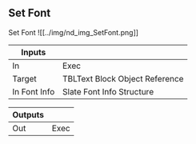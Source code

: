 ## Set Font
Set Font
![[../img/nd_img_SetFont.png]]

|Inputs||
|--|--|
| In | Exec |
| Target | TBLText Block Object Reference |
| In Font Info | Slate Font Info Structure |

|Outputs||
|--|--|
| Out | Exec |
